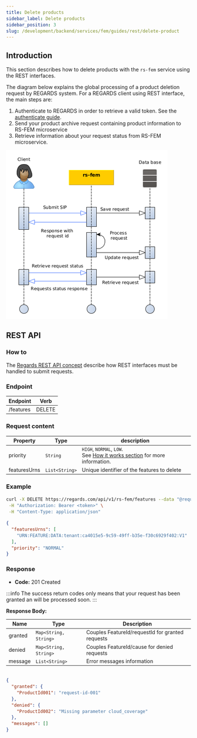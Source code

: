 ```yaml
---
title: Delete products
sidebar_label: Delete products
sidebar_position: 3
slug: /development/backend/services/fem/guides/rest/delete-product
---
```


## Introduction

This section describes how to delete products with the `rs-fem` service using the REST interfaces.

The diagram below explains the global processing of a product deletion request by REGARDS system.
For a REGARDS client using REST interface, the main steps are:

1. Authenticate to REGARDS in order to retrieve a valid token. See
   the [authenticate guide](../../../../services/authentication/api-guides/rest/authent-oauth2.mdx).
2. Send your product archive request containing product information to RS-FEM microservice
3. Retrieve information about your request status from RS-FEM microservice.

![sequence](../../sources/feature-request-rest-nominal.png)

## REST API

### How to

The [Regards REST API concept](../../../../concepts/05-rest-api.md) describe how REST interfaces must be handled to
submit requests.

### Endpoint

| Endpoint  | Verb   |
|-----------|--------|
| /features | DELETE |

### Request content

| Property     | Type           | description                                                                                                          |
|--------------|----------------|----------------------------------------------------------------------------------------------------------------------|
| priority     | `String`       | `HIGH`, `NORMAL`, `LOW`.<br/> See [How it works section](../../conception.md#request-priority) for more information. |
| featuresUrns | `List<String>` | Unique identifier of the features to delete                                                                          |

### Example

```bash
curl -X DELETE https://regards.com/api/v1/rs-fem/features --data "@request.json" \
 -H "Authorization: Bearer <token>" \
 -H "Content-Type: application/json"
```

```json title='Example of deletion request'
{
  "featuresUrns": [
    "URN:FEATURE:DATA:tenant:ca4015e5-9c59-49ff-b35e-f30c6929f402:V1"
  ],
  "priority": "NORMAL"
}
```

### Response

* **Code:** 201 Created

:::info
The success return codes only means that your request has been granted an will be processed soon.
:::

**Response Body:**

| Name    | Type                  | Description                                      |
|---------|-----------------------|--------------------------------------------------|
| granted | `Map<String, String>` | Couples FeatureId/requestId for granted requests |
| denied  | `Map<String, String>` | Couples FeatureId/cause for denied requests      |
| message | `List<String>`        | Error messages information                       |

```json title='Example of creation response'

{
  "granted": {
    "ProductId001": "request-id-001"
  },
  "denied": {
    "ProductId002": "Missing parameter cloud_coverage"
  },
  "messages": []
}
```
